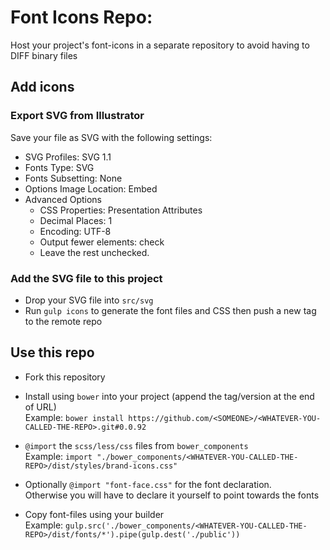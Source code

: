 
Font Icons Repo:
================
Host your project's font-icons in a separate repository to avoid having to DIFF binary files


## Add icons

### Export SVG from Illustrator

Save your file as SVG with the following settings:

- SVG Profiles: SVG 1.1
- Fonts Type: SVG
- Fonts Subsetting: None
- Options Image Location: Embed
- Advanced Options
	- CSS Properties: Presentation Attributes
	- Decimal Places: 1
	- Encoding: UTF-8
	- Output fewer elements: check
	- Leave the rest unchecked.

### Add the SVG file to this project

- Drop your SVG file into `src/svg`
- Run `gulp icons` to generate the font files and CSS then push a new tag to the remote repo


## Use this repo

- Fork this repository

- Install <YOUR-FORK> using `bower` into your project (append the tag/version at the end of URL)  
	Example: `bower install https://github.com/<SOMEONE>/<WHATEVER-YOU-CALLED-THE-REPO>.git#0.0.92`

- `@import` the `scss/less/css` files from `bower_components`  
	Example: `import "./bower_components/<WHATEVER-YOU-CALLED-THE-REPO>/dist/styles/brand-icons.css"`

- Optionally `@import "font-face.css"` for the font declaration.  
	Otherwise you will have to declare it yourself to point towards the fonts

- Copy font-files using your builder  
	Example: `gulp.src('./bower_components/<WHATEVER-YOU-CALLED-THE-REPO>/dist/fonts/*').pipe(gulp.dest('./public'))`
